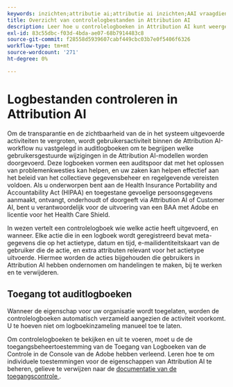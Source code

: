 ```yaml
---
keywords: inzichten;attributie ai;attributie ai inzichten;AAI vraagdienst;attributie vragen;attributie scores
title: Overzicht van controlelogbestanden in Attribution AI
description: Leer hoe u controlelogboeken in Attribution AI kunt weergeven en beheren.
exl-id: 83c55dbc-f03d-4bda-ae07-68b7914483c8
source-git-commit: f28558d5939607cabf449cbc03b7e0f5406f6326
workflow-type: tm+mt
source-wordcount: '271'
ht-degree: 0%

---
```


# Logbestanden controleren in Attribution AI

Om de transparantie en de zichtbaarheid van de in het systeem uitgevoerde activiteiten te vergroten, wordt gebruikersactiviteit binnen de Attribution AI-workflow nu vastgelegd in auditlogboeken om te begrijpen welke gebruikersgestuurde wijzigingen in de Attribution AI-modellen worden doorgevoerd. Deze logboeken vormen een auditspoor dat met het oplossen van problemenkwesties kan helpen, en uw zaken kan helpen effectief aan het beleid van het collectieve gegevensbeheer en regelgevende vereisten voldoen.  Als u onderworpen bent aan de Health Insurance Portability and Accountability Act (HIPAA) en toegestane gevoelige persoonsgegevens aanmaakt, ontvangt, onderhoudt of doorgeeft via Attribution AI of Customer AI, bent u verantwoordelijk voor de uitvoering van een BAA met Adobe en licentie voor het Health Care Shield.

In wezen vertelt een controlelogboek wie welke actie heeft uitgevoerd, en wanneer. Elke actie die in een logboek wordt geregistreerd bevat meta-gegevens die op het actietype, datum en tijd, e-mailidentiteitskaart van de gebruiker die de actie, en extra attributen relevant voor het actietype uitvoerde. Hiermee worden de acties bijgehouden die gebruikers in Attribution AI hebben ondernomen om handelingen te maken, bij te werken en te verwijderen.

<!-- [The audit logs selected in the Attribution AI workspace](../../../attribution-ai/aai-data-governance/images/data-governance/audit-logs-cai.png) -->

## Toegang tot auditlogboeken

Wanneer de eigenschap voor uw organisatie wordt toegelaten, worden de controlelogboeken automatisch verzameld aangezien de activiteit voorkomt. U te hoeven niet om logboekinzameling manueel toe te laten.

Om controlelogboeken te bekijken en uit te voeren, moet u de de toegangsbeheertoestemming van de Toegang van Logboeken van de Controle in de Console van de Adobe hebben verleend. Leren hoe te om individuele toestemmingen voor de eigenschappen van Attribution AI te beheren, gelieve te verwijzen naar de [ documentatie van de toegangscontrole ](../aai-data-governance/access-controls.md).

